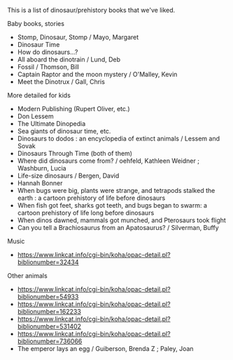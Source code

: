 This is a list of dinosaur/prehistory books that we've liked.

Baby books, stories

* Stomp, Dinosaur, Stomp / Mayo, Margaret
* Dinosaur Time
* How do dinosaurs...?
* All aboard the dinotrain / Lund, Deb
* Fossil / Thomson, Bill
* Captain Raptor and the moon mystery / O'Malley, Kevin
* Meet the Dinotrux / Gall, Chris

More detailed for kids

* Modern Publishing (Rupert Oliver, etc.)
* Don Lessem
 * The Ultimate Dinopedia
 * Sea giants of dinosaur time, etc.
 * Dinosaurs to dodos : an encyclopedia of extinct animals / Lessem and Sovak
* Dinosaurs Through Time (both of them)
* Where did dinosaurs come from? / oehfeld, Kathleen Weidner ; Washburn, Lucia
* Life-size dinosaurs / Bergen, David
* Hannah Bonner
 * When bugs were big, plants were strange, and tetrapods stalked the earth : a cartoon prehistory of life before dinosaurs
 * When fish got feet, sharks got teeth, and bugs began to swarm: a cartoon prehistory of life long before dinosaurs
 * When dinos dawned, mammals got munched, and Pterosaurs took flight
*  Can you tell a Brachiosaurus from an Apatosaurus? / Silverman, Buffy

Music

* https://www.linkcat.info/cgi-bin/koha/opac-detail.pl?biblionumber=32434

Other animals

* https://www.linkcat.info/cgi-bin/koha/opac-detail.pl?biblionumber=54933
* https://www.linkcat.info/cgi-bin/koha/opac-detail.pl?biblionumber=162233
* https://www.linkcat.info/cgi-bin/koha/opac-detail.pl?biblionumber=531402
* https://www.linkcat.info/cgi-bin/koha/opac-detail.pl?biblionumber=736066
* The emperor lays an egg / Guiberson, Brenda Z ; Paley, Joan
